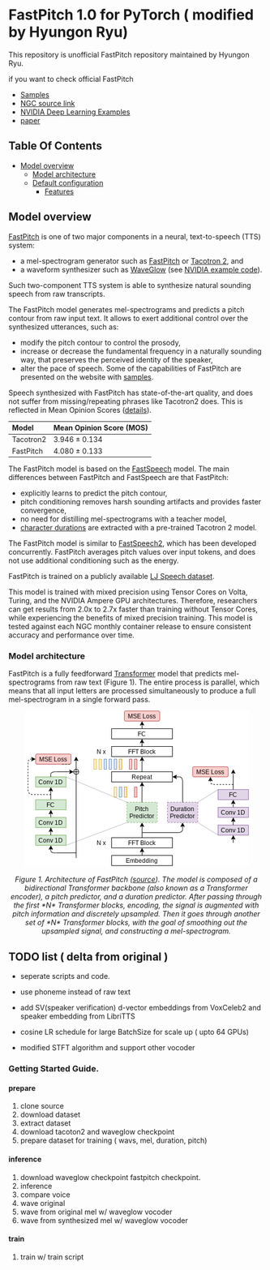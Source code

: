# FastPitch 1.0 for PyTorch ( modified by Hyungon Ryu) 


This repository is unofficial FastPitch repository maintained by Hyungon Ryu.

if you want to check official FastPitch 
 - [Samples](https://fastpitch.github.io/) 
 - [NGC source link](https://ngc.nvidia.com/catalog/resources/nvidia:fastpitch_for_pytorch/)
 - [NVIDIA Deep Learning Examples](https://github.com/NVIDIA/DeepLearningExamples/tree/master/PyTorch/SpeechSynthesis/FastPitch) 
 - [paper](https://arxiv.org/abs/2006.06873)

## Table Of Contents

- [Model overview](#model-overview)
    * [Model architecture](#model-architecture)
    * [Default configuration](#default-configuration)
        * [Features](#features)
 
 

## Model overview

[FastPitch](https://arxiv.org/abs/2006.06873) is one of two major components in a neural, text-to-speech (TTS) system:

* a mel-spectrogram generator such as [FastPitch](https://arxiv.org/abs/2006.06873) or [Tacotron 2](https://arxiv.org/abs/1712.05884), and
* a waveform synthesizer such as [WaveGlow](https://arxiv.org/abs/1811.00002) (see [NVIDIA example code](https://github.com/NVIDIA/DeepLearningExamples/tree/master/PyTorch/SpeechSynthesis/Tacotron2)).

Such two-component TTS system is able to synthesize natural sounding speech from raw transcripts.

The FastPitch model generates mel-spectrograms and predicts a pitch contour from raw input text. It allows to exert additional control over the synthesized utterances, such as:
* modify the pitch contour to control the prosody,
* increase or decrease the fundamental frequency in a naturally sounding way, that preserves the perceived identity of the speaker,
* alter the pace of speech.
Some of the capabilities of FastPitch are presented on the website with [samples](https://fastpitch.github.io/).

Speech synthesized with FastPitch has state-of-the-art quality, and does not suffer from missing/repeating phrases like Tacotron2 does.
This is reflected in Mean Opinion Scores ([details](https://arxiv.org/abs/2006.06873)).

| Model     | Mean Opinion Score (MOS) |
|:----------|:-------------------------|
| Tacotron2 | 3.946 ± 0.134            |
| FastPitch | 4.080 ± 0.133            |

The FastPitch model is based on the [FastSpeech](https://arxiv.org/abs/1905.09263) model. The main differences between FastPitch and FastSpeech are that FastPitch:
* explicitly learns to predict the pitch contour,
* pitch conditioning removes harsh sounding artifacts and provides faster convergence,
* no need for distilling mel-spectrograms with a teacher model,
* [character durations](#glossary) are extracted with a pre-trained Tacotron 2 model.

The FastPitch model is similar to [FastSpeech2](https://arxiv.org/abs/2006.04558), which has been developed concurrently. FastPitch averages pitch values over input tokens, and does not use additional conditioning such as the energy.

FastPitch is trained on a publicly
available [LJ Speech dataset](https://keithito.com/LJ-Speech-Dataset/).

This model is trained with mixed precision using Tensor Cores on Volta, Turing, and the NVIDIA Ampere GPU architectures. Therefore, researchers can get results from 2.0x to 2.7x faster than training without Tensor Cores, while experiencing the benefits of mixed precision training. This model is tested against each NGC monthly container release to ensure consistent accuracy and performance over time.

### Model architecture

FastPitch is a fully feedforward [Transformer](#glossary) model that predicts mel-spectrograms
from raw text (Figure 1). The entire process is parallel, which means that all input letters are processed simultaneously to produce a full mel-spectrogram in a single forward pass.

<p align="center">
  <img src="./img/fastpitch_model.png" alt="FastPitch model architecture" />
</p>
<p align="center">
  <em>Figure 1. Architecture of FastPitch (<a href=”https://arxiv.org/abs/2006.06873”>source</a>). The model is composed of a bidirectional Transformer backbone (also known as a Transformer encoder), a pitch predictor, and a duration predictor. After passing through the first *N* Transformer blocks, encoding, the signal is augmented with pitch information and discretely upsampled. Then it goes through another set of *N* Transformer blocks, with the goal of
smoothing out the upsampled signal, and constructing a mel-spectrogram.
  </em>
</p>

## TODO list ( delta from original )
- seperate scripts and code.
   
- use phoneme instead of raw text
- add SV(speaker verification) d-vector embeddings from VoxCeleb2 and speaker embedding from LibriTTS
- cosine LR schedule for large BatchSize for scale up ( upto 64 GPUs) 
- modified STFT algorithm and support other vocoder 


### Getting Started Guide.

#### prepare 
1. clone source
2. download dataset
3. extract dataset 
3. download tacoton2 and waveglow checkpoint 
4. prepare dataset for training ( wavs, mel, duration, pitch)

#### inference
1. download waveglow checkpoint fastpitch checkpoint.
2. inference
3. compare voice 
 1. wave original
 2. wave  from original mel  w/ waveglow vocoder
 3. wave from synthesized mel w/ waveglow vocoder

#### train
1. train w/ train script
 
